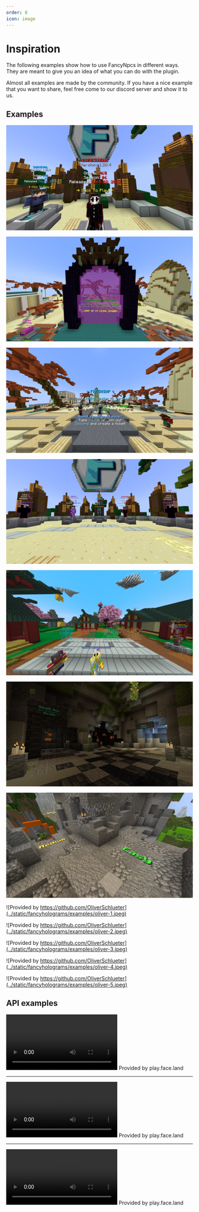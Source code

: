 ```yaml
---
order: 8
icon: image
---
```


# Inspiration

The following examples show how to use FancyNpcs in different ways. They are meant to give you an idea of what you can do with the plugin.

Almost all examples are made by the community. If you have a nice example that you want to share, feel free come to our discord server and show it to us.

## Examples

![Provided by play.freshsmp.fun](../static/fancyholograms/examples/freshsmp-1.png)

![Provided by play.freshsmp.fun](../static/fancyholograms/examples/freshsmp-2.png)

![Provided by play.freshsmp.fun](../static/fancyholograms/examples/freshsmp-3.png)

![Provided by play.freshsmp.fun](../static/fancyholograms/examples/freshsmp-4.png)

![Provided by play.freshsmp.fun](../static/fancyholograms/examples/freshsmp-5.png)

![Provided by play.silverstonemc.net](../static/fancyholograms/examples/silverstone-1.png)

![Provided by play.silverstonemc.net](../static/fancyholograms/examples/silverstone-2.png)

![Provided by https://github.com/OliverSchlueter](../static/fancyholograms/examples/oliver-1.jpeg)

![Provided by https://github.com/OliverSchlueter](../static/fancyholograms/examples/oliver-2.jpeg)

![Provided by https://github.com/OliverSchlueter](../static/fancyholograms/examples/oliver-3.jpeg)

![Provided by https://github.com/OliverSchlueter](../static/fancyholograms/examples/oliver-4.jpeg)

![Provided by https://github.com/OliverSchlueter](../static/fancyholograms/examples/oliver-5.jpeg)

## API examples

<video autoplay controls loop>
    <source src="/static/fancyholograms/examples/faceland-1.mp4" type="video/mp4">
</video>
Provided by play.face.land

---

<video autoplay controls loop>
    <source src="/static/fancyholograms/examples/faceland-2.mp4" type="video/mp4">
</video>
Provided by play.face.land

---

<video autoplay controls loop>
    <source src="/static/fancyholograms/examples/faceland-3.mp4" type="video/mp4">
</video>
Provided by play.face.land
